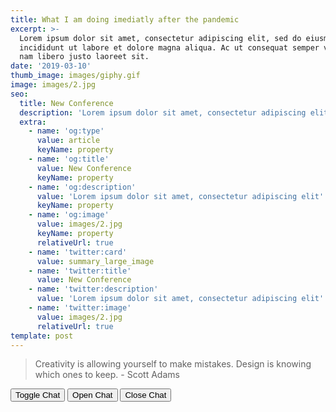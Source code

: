 ```yaml
---
title: What I am doing imediatly after the pandemic
excerpt: >-
  Lorem ipsum dolor sit amet, consectetur adipiscing elit, sed do eiusmod tempor
  incididunt ut labore et dolore magna aliqua. Ac ut consequat semper viverra
  nam libero justo laoreet sit.
date: '2019-03-10'
thumb_image: images/giphy.gif
image: images/2.jpg
seo:
  title: New Conference
  description: 'Lorem ipsum dolor sit amet, consectetur adipiscing elit'
  extra:
    - name: 'og:type'
      value: article
      keyName: property
    - name: 'og:title'
      value: New Conference
      keyName: property
    - name: 'og:description'
      value: 'Lorem ipsum dolor sit amet, consectetur adipiscing elit'
      keyName: property
    - name: 'og:image'
      value: images/2.jpg
      keyName: property
      relativeUrl: true
    - name: 'twitter:card'
      value: summary_large_image
    - name: 'twitter:title'
      value: New Conference
    - name: 'twitter:description'
      value: 'Lorem ipsum dolor sit amet, consectetur adipiscing elit'
    - name: 'twitter:image'
      value: images/2.jpg
      relativeUrl: true
template: post
---
```



>Creativity is allowing yourself to make mistakes. Design is knowing which ones to keep. - Scott Adams


  <button class="js-gitter-toggle-chat-button">Toggle Chat</button>
  <button class="js-gitter-toggle-chat-button" data-gitter-toggle-chat-state="true">Open Chat</button>
  <button class="js-gitter-toggle-chat-button" data-gitter-toggle-chat-state="false">Close Chat</button>
  <script>
    ((window.gitter = {}).chat = {}).options = {
      room: 'gitterHQ/sidecar-demo',
      activationElement: false
    };
  </script>
  <script src="../../dist/sidecar.js" async defer></script>
